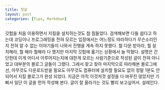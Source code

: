 ```yaml
---
title: 첫글
layout: post
categories: [Tips, Markdown]
---
```


깃헙을 처음 이용하면서 지킬을 설치하는것도 참 힘들었다.
검색해보면 다들 쉽다고 하는데 코딩이나 프로그래밍을 전혀 모르는 입장에서는 어느정도 따라하다가 무슨소리인지 전혀 알 수 없는 이야기들이 나와서 진행을 계속 하지 못했다.
뭘 다운 받아라, 뭘 설치해라, 뭘 해라 뭘해라 다 했지만 마지막 깃헙에 옮기는 상황에서 늘 막혔다.
설명은 간단한데 이게 어디서 이루어지는지에 대한게 모르는 사람기준으로 작성된 글이 전혀 아니었고 
대부분의 블로그 글들이 그랬다.
그래서 찾고 찾아 마지막으로 따라해본 블로그에선, 아무것도 다운로드받을 필요도
아무것도 컴퓨터에 설치할 필요도 없이 정말 1분도 안되어서 지킬 블로그가 완성 되었다.
지금은 아직 이것저것 설정을 다 바꾸진 않았지만 기뻐서 일단 이 글을 먼저 작성해 본다.
글이 잘 올라가는 것도 빨리 보고싶어서.
설레인다.
